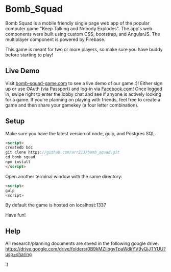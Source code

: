 # Bomb_Squad

Bomb Squad is a mobile friendly single page web app of the popular computer game "Keep Talking and Nobody Explodes".
The app's web components were built using custom CSS, bootstrap, and AngularJS. The multiplayer component
is powered by Firebase.

This game is meant for two or more players, so make sure you have buddy before starting to play!

## Live Demo

Visit [bomb-squad-game.com](bomb-squad-game.com) to see a live demo of our game :)!
Either sign up or use OAuth (via Passport) and log-in via [Facebook.com](facebook.com)!
Once logged in, swipe right to enter the lobby chat and see if anyone is actively looking
for a game. If you're planning on playing with friends, feel free to create a game and then
share your gamekey (a four letter combination).

## Setup

Make sure you have the latest version of node, gulp, and Postgres SQL.

```HTML
<script>
createdb bdc
git clone https://github.com/arr213/bomb_squad.git
cd bomb_squad
npm install
</script>
```

Open another terminal window with the same directory:

```HTML
<script>
gulp
<script>
```

By default the game is hosted on localhost:1337

Have fun!

## Help

All research/planning documents are saved in the following google drive:
https://drive.google.com/drive/folders/0B9kMZIlbgvTpaWdkYV9yQjJTYUU?usp=sharing

:)
